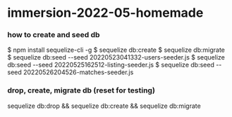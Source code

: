 # immersion-2022-05-homemade

### how to create and seed db
$ npm install sequelize-cli -g
$ sequelize db:create
$ sequelize db:migrate
$ sequelize db:seed --seed 20220523041332-users-seeder.js
$ sequelize db:seed --seed 20220525162512-listing-seeder.js
$ sequelize db:seed --seed 20220526204526-matches-seeder.js


### drop, create, migrate db (reset for testing)
sequelize db:drop && sequelize db:create && sequelize db:migrate